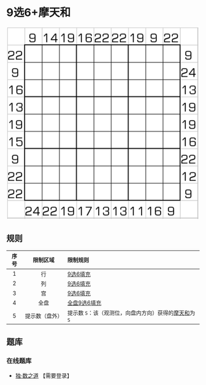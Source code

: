# 9选6+摩天和

![题](../../../images/sudoku/9选6+摩天和.png)

## 规则

| 序号  |  限制区域   | 限制规则                              |
|:---:|:-------:|:----------------------------------|
|  1  |    行    | [9选6填充]                           |
|  2  |    列    | [9选6填充]                           |
|  3  |    宫    | [9选6填充]                           |
|  4  |   全盘    | [全盘9选6填充]                         |
|  5  | 提示数（盘外） | 提示数 `S`：该（观测位，向盘内方向）获得的[摩天和]为 `S` |

## 题库

### 在线题库

- [独·数之道](http://www.sudokufans.org.cn/lx/game.index.php?type=9s6mt) 【需要登录】

[9选6填充]: ../../../rules.md#9选6填充
[全盘9选6填充]: ../../../rules.md#全盘9选6填充
[摩天和]: ../../../rules.md#摩天和
